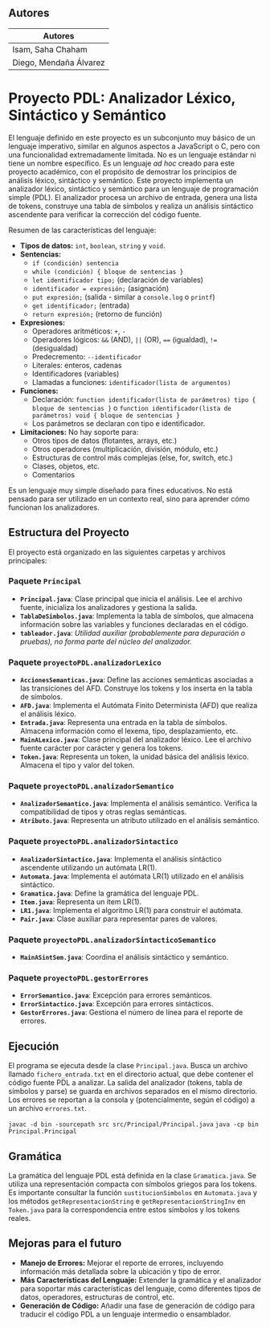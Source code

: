 
## Autores 

|Autores|
|---|
|Isam, Saha Chaham|
|Diego, Mendaña Álvarez|


# Proyecto PDL: Analizador Léxico, Sintáctico y Semántico

El lenguaje definido en este proyecto es un subconjunto muy básico de un lenguaje imperativo, similar en algunos aspectos a JavaScript o C, pero con una funcionalidad extremadamente limitada.  No es un lenguaje estándar ni tiene un nombre específico.  Es un lenguaje *ad hoc* creado para este proyecto académico, con el propósito de demostrar los principios de análisis léxico, sintáctico y semántico.
Este proyecto implementa un analizador léxico, sintáctico y semántico para un lenguaje de programación simple (PDL). El analizador procesa un archivo de entrada, genera una lista de tokens, construye una tabla de símbolos y realiza un análisis sintáctico ascendente para verificar la corrección del código fuente.

Resumen de las características del lenguaje:

* **Tipos de datos:** `int`, `boolean`, `string` y `void`.
* **Sentencias:**
    * `if (condición) sentencia`
    * `while (condición) { bloque de sentencias }`
    * `let identificador tipo;` (declaración de variables)
    * `identificador = expresión;` (asignación)
    * `put expresión;` (salida - similar a `console.log` o `printf`)
    * `get identificador;` (entrada)
    * `return expresión;` (retorno de función)
* **Expresiones:**
    * Operadores aritméticos: `+`, `-`
    * Operadores lógicos: `&&` (AND), `||` (OR), `==` (igualdad), `!=` (desigualdad)
    * Predecremento: `--identificador`
    * Literales: enteros, cadenas
    * Identificadores (variables)
    * Llamadas a funciones: `identificador(lista de argumentos)`
* **Funciones:**
    * Declaración: `function identificador(lista de parámetros) tipo { bloque de sentencias }` o `function identificador(lista de parámetros) void { bloque de sentencias }`
    * Los parámetros se declaran con tipo e identificador.
* **Limitaciones:** No hay soporte para:
    * Otros tipos de datos (flotantes, arrays, etc.)
    * Otros operadores (multiplicación, división, módulo, etc.)
    * Estructuras de control más complejas (else, for, switch, etc.)
    * Clases, objetos, etc.
    * Comentarios


Es un lenguaje muy simple diseñado para fines educativos.  No está pensado para ser utilizado en un contexto real, sino para aprender cómo funcionan los analizadores.

## Estructura del Proyecto

El proyecto está organizado en las siguientes carpetas y archivos principales:

### Paquete `Principal`

* **`Principal.java`**: Clase principal que inicia el análisis. Lee el archivo fuente, inicializa los analizadores y gestiona la salida.
* **`TablaDeSimbolos.java`**: Implementa la tabla de símbolos, que almacena información sobre las variables y funciones declaradas en el código.
* **`tableador.java`**:  *Utilidad auxiliar (probablemente para depuración o pruebas), no forma parte del núcleo del analizador.*

### Paquete `proyectoPDL.analizadorLexico`

* **`AccionesSemanticas.java`**: Define las acciones semánticas asociadas a las transiciones del AFD. Construye los tokens y los inserta en la tabla de símbolos.
* **`AFD.java`**: Implementa el Autómata Finito Determinista (AFD) que realiza el análisis léxico.
* **`Entrada.java`**: Representa una entrada en la tabla de símbolos. Almacena información como el lexema, tipo, desplazamiento, etc.
* **`MainALexico.java`**: Clase principal del analizador léxico. Lee el archivo fuente carácter por carácter y genera los tokens.
* **`Token.java`**: Representa un token, la unidad básica del análisis léxico. Almacena el tipo y valor del token.

### Paquete `proyectoPDL.analizadorSemantico`

* **`AnalizadorSemantico.java`**: Implementa el análisis semántico. Verifica la compatibilidad de tipos y otras reglas semánticas.
* **`Atributo.java`**: Representa un atributo utilizado en el análisis semántico.

### Paquete `proyectoPDL.analizadorSintactico`

* **`AnalizadorSintactico.java`**: Implementa el análisis sintáctico ascendente utilizando un autómata LR(1).
* **`Automata.java`**: Implementa el autómata LR(1) utilizado en el análisis sintáctico.
* **`Gramatica.java`**: Define la gramática del lenguaje PDL.
* **`Item.java`**: Representa un item LR(1).
* **`LR1.java`**: Implementa el algoritmo LR(1) para construir el autómata.
* **`Pair.java`**: Clase auxiliar para representar pares de valores.

### Paquete `proyectoPDL.analizadorSintacticoSemantico`

* **`MainASintSem.java`**: Coordina el análisis sintáctico y semántico.

### Paquete `proyectoPDL.gestorErrores`

* **`ErrorSemantico.java`**:  Excepción para errores semánticos.
* **`ErrorSintactico.java`**: Excepción para errores sintácticos.
* **`GestorErrores.java`**: Gestiona el número de línea para el reporte de errores.

## Ejecución

El programa se ejecuta desde la clase `Principal.java`. Busca un archivo llamado `fichero_entrada.txt` en el directorio actual, que debe contener el código fuente PDL a analizar. La salida del analizador (tokens, tabla de símbolos y parse) se guarda en archivos separados en el mismo directorio. Los errores se reportan a la consola y (potencialmente, según el código) a un archivo `errores.txt`.

`javac -d bin -sourcepath src src/Principal/Principal.java`
`java -cp bin Principal.Principal`

## Gramática

La gramática del lenguaje PDL está definida en la clase `Gramatica.java`.  Se utiliza una representación compacta con símbolos griegos para los tokens.  Es importante consultar la función `sustitucionSimbolos` en `Automata.java` y los métodos `getRepresentacionString` e `getRepresentacionStringInv` en `Token.java` para la correspondencia entre estos símbolos y los tokens reales.

## Mejoras para el futuro

* **Manejo de Errores:** Mejorar el reporte de errores, incluyendo información más detallada sobre la ubicación y tipo de error.
* **Más Características del Lenguaje:** Extender la gramática y el analizador para soportar más características del lenguaje, como diferentes tipos de datos, operadores, estructuras de control, etc.
* **Generación de Código:** Añadir una fase de generación de código para traducir el código PDL a un lenguaje intermedio o ensamblador.
